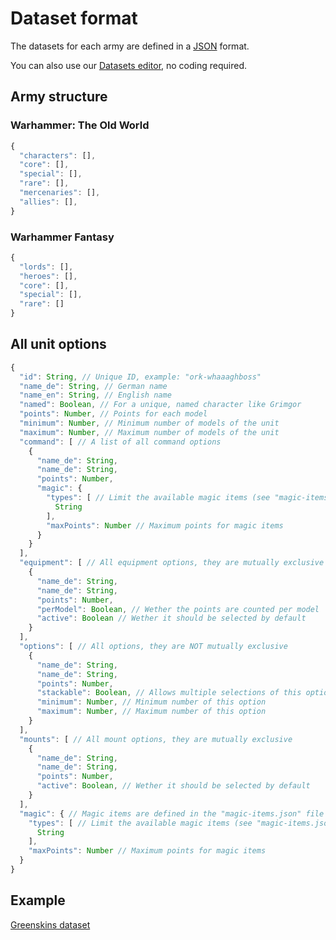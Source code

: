 # Dataset format

The datasets for each army are defined in a [JSON](https://developer.mozilla.org/en-US/docs/Learn/JavaScript/Objects/JSON) format.

You can also use our [Datasets editor](https://old-world-builder.com/datasets), no coding required.

## Army structure

### Warhammer: The Old World

```javascript
{
  "characters": [],
  "core": [],
  "special": [],
  "rare": [],
  "mercenaries": [],
  "allies": [],
}
```

### Warhammer Fantasy

```javascript
{
  "lords": [],
  "heroes": [],
  "core": [],
  "special": [],
  "rare": []
}
```

## All unit options

```javascript
{
  "id": String, // Unique ID, example: "ork-whaaaghboss"
  "name_de": String, // German name
  "name_en": String, // English name
  "named": Boolean, // For a unique, named character like Grimgor
  "points": Number, // Points for each model
  "minimum": Number, // Minimum number of models of the unit
  "maximum": Number, // Maximum number of models of the unit
  "command": [ // A list of all command options
    {
      "name_de": String,
      "name_de": String,
      "points": Number,
      "magic": {
        "types": [ // Limit the available magic items (see "magic-items.json" types)
          String
        ],
        "maxPoints": Number // Maximum points for magic items
      }
    }
  ],
  "equipment": [ // All equipment options, they are mutually exclusive
    {
      "name_de": String,
      "name_de": String,
      "points": Number,
      "perModel": Boolean, // Wether the points are counted per model
      "active": Boolean // Wether it should be selected by default
    }
  ],
  "options": [ // All options, they are NOT mutually exclusive
    {
      "name_de": String,
      "name_de": String,
      "points": Number,
      "stackable": Boolean, // Allows multiple selections of this option
      "minimum": Number, // Minimum number of this option
      "maximum": Number, // Maximum number of this option
    }
  ],
  "mounts": [ // All mount options, they are mutually exclusive
    {
      "name_de": String,
      "name_de": String,
      "points": Number,
      "active": Boolean, // Wether it should be selected by default
    }
  ],
  "magic": { // Magic items are defined in the "magic-items.json" file
    "types": [ // Limit the available magic items (see "magic-items.json" types)
      String
    ],
    "maxPoints": Number // Maximum points for magic items
  }
}
```

## Example

[Greenskins dataset](https://github.com/nthiebes/old-world-builder/blob/main/public/games/warhammer-fantasy/greenskins.json)

